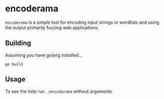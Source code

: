 # encoderama

`encoderama` is a simple tool for encoding input strings or wordlists and using the output primarily fuzzing web applications. 

## Building

Assuming you have golang installed...

`go build`

## Usage

To see the help run `./encodarama` without arguments.
